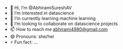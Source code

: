 - 👋 Hi, I’m @AbhiramiSureshAV
- 👀 I’m interested in datascience
- 🌱 I’m currently learning machine learning
- 💞️ I’m looking to collaborate on datascience projects
- 📫 How to reach me abhirami4980@gmail.com
- 😄 Pronouns: she/her
- ⚡ Fun fact: ...

<!---
AbhiramiSureshAV/AbhiramiSureshAV is a ✨ special ✨ repository because its `README.md` (this file) appears on your GitHub profile.
You can click the Preview link to take a look at your changes.
--->
